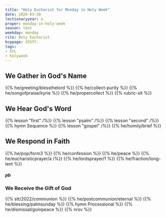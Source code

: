 ```yaml
---
title: "Holy Eucharist for Monday in Holy Week"
date: 2026-03-30
lectionaryyear: a
proper: monday-in-holy-week
season: lent
weekday: monday
rite: Holy Eucharist
bcppage: 355ff.
tags:
- StL
- holyweek
---
```

## We Gather in God's Name
{{% he/greeting/blessthelord %}}
{{% he/collect-purity %}}
{{% he/songofpraise/kyrie %}}
{{% he/propercollect %}}
{{% rubric-sit %}}
## We Hear God's Word
{{% lesson "first" /%}}
{{% lesson "psalm" /%}}
{{% lesson "second" /%}}
{{% hymn Sequence %}}
{{% lesson "gospel" /%}}
{{% he/homily/brief %}}
## We Respond in Faith
{{% he/pop/form3 %}}
{{% he/confession %}}
{{% he/peace %}}
{{% he/eucharisticprayer/a /%}}
{{% he/lordsprayer/1 %}}
{{% he/fraction/long-lent %}}
##### pb
### We Receive the Gift of God
{{% stt/2022/communion %}}
{{% he/postcommunion/eternal %}}
{{% he/blessing/palmsunday %}}
{{% hymn Processional %}}
{{% he/dismissal/goinpeace %}}
{{% nrsv %}}

